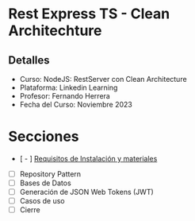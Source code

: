 # Rest Express TS - Clean Architechture

## Detalles

- Curso: NodeJS: RestServer con Clean Architecture
- Plataforma: Linkedin Learning
- Profesor: Fernando Herrera
- Fecha del Curso: Noviembre 2023

# Secciones

- [ - ] [Requisitos de Instalación y materiales](./notes/SECCION_1.md)
- [ ] Repository Pattern
- [ ] Bases de Datos
- [ ] Generación de JSON Web Tokens (JWT)
- [ ] Casos de uso
- [ ] Cierre
